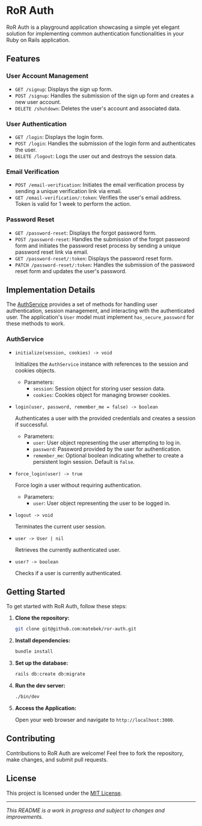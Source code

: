 # RoR Auth

RoR Auth is a playground application showcasing a simple yet elegant solution for implementing common authentication functionalities in your Ruby on Rails application.

## Features

### User Account Management

- `GET /signup`: Displays the sign up form.
- `POST /signup`: Handles the submission of the sign up form and creates a new user account.
- `DELETE /shutdown`: Deletes the user's account and associated data.

### User Authentication

- `GET /login`: Displays the login form.
- `POST /login`: Handles the submission of the login form and authenticates the user.
- `DELETE /logout`: Logs the user out and destroys the session data.

### Email Verification

- `POST /email-verification`: Initiates the email verification process by sending a unique verification link via email.
- `GET /email-verification/:token`: Verifies the user's email address. Token is valid for 1 week to perform the action.

### Password Reset

- `GET /password-reset`: Displays the forgot password form.
- `POST /password-reset`: Handles the submission of the forgot password form and initiates the password reset process by sending a unique password reset link via email.
- `GET /password-reset/:token`: Displays the password reset form.
- `PATCH /password-reset/:token`: Handles the submission of the password reset form and updates the user's password.

## Implementation Details

The [AuthService](/app/services/auth_service.rb) provides a set of methods for handling user authentication, session management, and interacting with the authenticated user. The application's `User` model must implement `has_secure_password` for these methods to work.

### AuthService

- `initialize(session, cookies) -> void`

  Initializes the `AuthService` instance with references to the session and cookies objects.

  - Parameters:
    - `session`: Session object for storing user session data.
    - `cookies`: Cookies object for managing browser cookies.

- `login(user, password, remember_me = false) -> boolean`

  Authenticates a user with the provided credentials and creates a session if successful.

  - Parameters:
    - `user`: User object representing the user attempting to log in.
    - `password`: Password provided by the user for authentication.
    - `remember_me`: Optional boolean indicating whether to create a persistent login session. Default is `false`.

- `force_login(user) -> true`

  Force login a user without requiring authentication.

  - Parameters:
    - `user`: User object representing the user to be logged in.

- `logout -> void`

  Terminates the current user session.

- `user -> User | nil`

  Retrieves the currently authenticated user.

- `user? -> boolean`

  Checks if a user is currently authenticated.

## Getting Started

To get started with RoR Auth, follow these steps:

1. **Clone the repository:**

   ```bash
   git clone git@github.com:matebek/ror-auth.git
   ```

2. **Install dependencies:**

   ```bash
   bundle install
   ```

3. **Set up the database:**

   ```bash
   rails db:create db:migrate
   ```

4. **Run the dev server:**

   ```bash
   ./bin/dev
   ```

5. **Access the Application:**

   Open your web browser and navigate to `http://localhost:3000`.

## Contributing

Contributions to RoR Auth are welcome! Feel free to fork the repository, make changes, and submit pull requests.

## License

This project is licensed under the [MIT License](LICENSE).

---

_This README is a work in progress and subject to changes and improvements._

